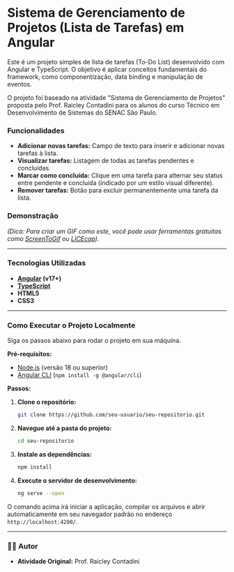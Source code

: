 # Sistema de Gerenciamento de Projetos (Lista de Tarefas) em Angular

Este é um projeto simples de lista de tarefas (To-Do List) desenvolvido com Angular e TypeScript. O objetivo é aplicar conceitos fundamentais do framework, como componentização, data binding e manipulação de eventos.

O projeto foi baseado na atividade "Sistema de Gerenciamento de Projetos" proposta pelo Prof. Raicley Contadini para os alunos do curso Técnico em Desenvolvimento de Sistemas do SENAC São Paulo.

### Funcionalidades

*   **Adicionar novas tarefas:** Campo de texto para inserir e adicionar novas tarefas à lista.
*   **Visualizar tarefas:** Listagem de todas as tarefas pendentes e concluídas.
*   **Marcar como concluída:** Clique em uma tarefa para alternar seu status entre pendente e concluída (indicado por um estilo visual diferente).
*   **Remover tarefas:** Botão para excluir permanentemente uma tarefa da lista.

### Demonstração



*(Dica: Para criar um GIF como este, você pode usar ferramentas gratuitas como [ScreenToGif](https://www.screentogif.com/) ou [LICEcap](https://www.cockos.com/licecap/)).*

---


### Tecnologias Utilizadas

*   **[Angular](https://angular.io/) (v17+)**
*   **[TypeScript](https://www.typescriptlang.org/)**
*   **HTML5**
*   **CSS3**

---

### Como Executar o Projeto Localmente

Siga os passos abaixo para rodar o projeto em sua máquina.

**Pré-requisitos:**
*   [Node.js](https://nodejs.org/) (versão 18 ou superior)
*   [Angular CLI](https://angular.io/cli) (`npm install -g @angular/cli`)

**Passos:**

1.  **Clone o repositório:**
    ```bash
    git clone https://github.com/seu-usuario/seu-repositorio.git
    ```

2.  **Navegue até a pasta do projeto:**
    ```bash
    cd seu-repositorio
    ```

3.  **Instale as dependências:**
    ```bash
    npm install
    ```

4.  **Execute o servidor de desenvolvimento:**
    ```bash
    ng serve --open
    ```

O comando acima irá iniciar a aplicação, compilar os arquivos e abrir automaticamente em seu navegador padrão no endereço `http://localhost:4200/`.

---

### 👨‍💻 Autor

*   **Atividade Original:** Prof. Raicley Contadini